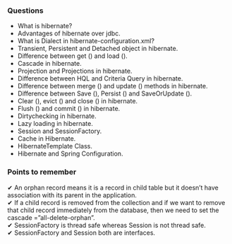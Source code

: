 ### Questions
* What is hibernate? 
* Advantages of hibernate over jdbc. 
* What is Dialect in hibernate-configuration.xml? 
* Transient, Persistent and Detached object in hibernate. 
* Difference between get () and load (). 
* Cascade in hibernate. 
* Projection and Projections in hibernate. 
* Difference between HQL and Criteria Query in hibernate. 
* Difference between merge () and update () methods in hibernate. 
* Difference between Save (), Persist () and SaveOrUpdate (). 
* Clear (), evict () and close () in hibernate. 
* Flush () and commit () in hibernate. 
* Dirtychecking in hibernate. 
* Lazy loading in hibernate. 
* Session and SessionFactory. 
* Cache in Hibernate. 
* HibernateTemplate Class. 
* Hibernate and Spring Configuration. 

### Points to remember
✔ An orphan record means it is a record in child table but it doesn’t have association with its parent in the application.   
✔ If a child record is removed from the collection and if we want to remove that child record immediately from the database, 
then we need to set the cascade =”all-delete-orphan”.   
✔ SessionFactory is thread safe whereas Session is not thread safe.   
✔ SessionFactory and Session both are interfaces.  
